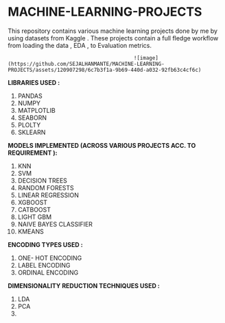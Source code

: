 # MACHINE-LEARNING-PROJECTS
This repository contains various machine learning projects done by me by using datasets from Kaggle . These projects contain a full fledge workflow from loading the data , EDA , to Evaluation metrics.


                                             ![image](https://github.com/SEJALHANMANTE/MACHINE-LEARNING-PROJECTS/assets/120907298/6c7b3f1a-9b69-440d-a032-92fb63c4cf6c)

**LIBRARIES USED :** 
1. PANDAS
2. NUMPY
3. MATPLOTLIB
4. SEABORN
5. PLOLTY
6. SKLEARN

**MODELS IMPLEMENTED (ACROSS VARIOUS PROJECTS ACC. TO REQUIREMENT ):** 
1. KNN 
2. SVM 
3. DECISION TREES
4. RANDOM FORESTS
5. LINEAR REGRESSION
6. XGBOOST
7. CATBOOST
8. LIGHT GBM
9. NAIVE BAYES CLASSIFIER
10. KMEANS

**ENCODING TYPES USED :**
1. ONE- HOT ENCODING
2. LABEL ENCODING
3. ORDINAL ENCODING

**DIMENSIONALITY REDUCTION TECHNIQUES USED :**
1. LDA
2. PCA
3. 
